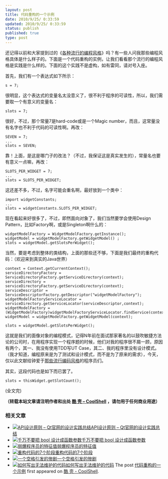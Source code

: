 ```yaml
---
layout: post
title: 代码重构的一个示例
date: 2010/9/25/ 0:33:59
updated: 2010/9/25/ 0:33:59
status: publish
published: true
type: post
---
```


还记得以前和大家提到过的《[各种流行的编程风格](https://coolshell.cn/articles/2058.html)》吗？有一些人问我那些编程风格具体是什么样子的。下面是一个代码重构的实例，让我们看看那个流行的编程风格是实践是什么样的。下面的这个实践不是虚构，如有雷同，请对号入座。


首先，我们有一个表达式如下所示：


`s = 7;`


很明显，这个表达式的变量名太没意义了，很不利于程序的可读性，所以，我们需要取一个有意义的变量名：


`slots = 7;`


很好，不过，那个常量7是hard-code或是一个Magic number，而且，这常量没有名字也不利于代码的可读性啊。再改：




```
SEVEN = 7;
...
slots = SEVEN;
```

靠！上面，是这是哪门子的改法？（不过，我保证这是真实发生的），常量名也要有意义一点嘛，再改：



```
SLOTS_PER_WIDGET = 7;
...
slots = SLOTS_PER_WIDGET;
```

这还差不多，不过，名字可能会重名啊，最好放到一个类中：



```
import widgetConstants;
...
slots = widgetConstants.SLOTS_PER_WIDGET;
```

现在看起来好很多了，不过，即然面向对象了，我们当然要学会使用Design Pattern，比如Factory啊，或是Singleton啊什么的：



```
widgetModelFactory = WidgetModelFactory.getInstance();
widgetModel = widgetModelFactory.getWidgetModel() ;
slots = widgetModel.getSlotsPerWidget();
```

当然，要是考虑到整体的类结构，上面的那些还不够，下面是我们最终的重构代码：（欢迎来到真实的Java世界）



```
context = Context.getCurrentContext();
serviceDirectoryFactory = ServiceDirectoryFactory.getServiceDirectory(context);
serviceDirectory = serviceDirectoryFactory.getServiceDirectory(context);
serviceDescriptor = ServiceDescriptorFactory.getDescriptor("widgetModelFactory");
widgetModelFactoryServiceLocator = serviceDirectory.getServiceLocator(serviceDescriptor,context);
widgetModelFactory = (WidgetModelFactory)widgetModelFactoryServiceLocator.findService(context);
widgetModel = widgetModelFactory.getWidgetModel(context);

slots = widgetModel.getSlotsPerWidget();
```

这就是我们的面像对象的编程模式，记得N年前在面试那家著名的以鼓吹敏捷方法论的公司时，在用程序实现一个程序题的时候，他们对我的程序很不屑一顾，原因有两个，其一、我没有使用TDD写UT Case，其二、我的程序里没有设计模式。（我才知道，编程原来是为了测试和设计模式，而不是为了原来的需求），今天，仅以此文献给钟爱于[那些流行编码风格](https://coolshell.cn/articles/2058.html)的程序员们。


其实，这段代码也是如下而已罢了。


`slots = thisWidget.getSlotCount();`


(全文完)



**（转载本站文章请注明作者和出处 [酷 壳 – CoolShell](https://coolshell.cn/) ，请勿用于任何商业用途）**



### 相关文章

* [![API设计原则 – Qt官网的设计实践总结](https://coolshell.cn/wp-content/uploads/2017/07/api-design-300x278-2-150x150.jpg)](https://coolshell.cn/articles/18024.html)[API设计原则 – Qt官网的设计实践总结](https://coolshell.cn/articles/18024.html)
* [![千万不要把 bool 设计成函数参数](https://coolshell.cn/wp-content/plugins/wordpress-23-related-posts-plugin/static/thumbs/14.jpg)](https://coolshell.cn/articles/5444.html)[千万不要把 bool 设计成函数参数](https://coolshell.cn/articles/5444.html)
* [![弱爆程序员的特征值](https://coolshell.cn/wp-content/plugins/wordpress-23-related-posts-plugin/static/thumbs/23.jpg)](https://coolshell.cn/articles/5292.html)[弱爆程序员的特征值](https://coolshell.cn/articles/5292.html)
* [![重构代码的7个阶段](https://coolshell.cn/wp-content/uploads/2011/08/538efefbjw1dt8f6ua5rpg-150x150.gif)](https://coolshell.cn/articles/5201.html)[重构代码的7个阶段](https://coolshell.cn/articles/5201.html)
* [![一个空格引发的惨剧](https://coolshell.cn/wp-content/uploads/2011/06/20110620115951113-150x150.gif)](https://coolshell.cn/articles/4875.html)[一个空格引发的惨剧](https://coolshell.cn/articles/4875.html)
* [![如何写出无法维护的代码](https://coolshell.cn/wp-content/plugins/wordpress-23-related-posts-plugin/static/thumbs/30.jpg)](https://coolshell.cn/articles/4758.html)[如何写出无法维护的代码](https://coolshell.cn/articles/4758.html)
The post [代码重构的一个示例](https://coolshell.cn/articles/3005.html) first appeared on [酷 壳 - CoolShell](https://coolshell.cn).
